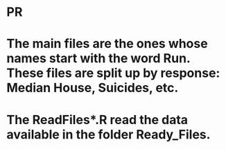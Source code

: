 # PR
# The main files are the ones whose names start with the word Run. These files are split up by response: Median House, Suicides, etc.
# The ReadFiles*.R read the data available in the folder Ready_Files.


